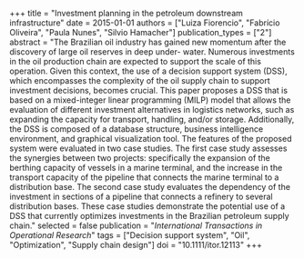 +++
title = "Investment planning in the petroleum downstream infrastructure"
date = 2015-01-01
authors = ["Luiza Fiorencio", "Fabrício Oliveira", "Paula Nunes", "Silvio Hamacher"]
publication_types = ["2"]
abstract = "The Brazilian oil industry has gained new momentum after the discovery of large oil reserves in deep under- water. Numerous investments in the oil production chain are expected to support the scale of this operation. Given this context, the use of a decision support system (DSS), which encompasses the complexity of the oil supply chain to support investment decisions, becomes crucial. This paper proposes a DSS that is based on a mixed-integer linear programming (MILP) model that allows the evaluation of different investment alternatives in logistics networks, such as expanding the capacity for transport, handling, and/or storage. Additionally, the DSS is composed of a database structure, business intelligence environment, and graphical visualization tool. The features of the proposed system were evaluated in two case studies. The first case study assesses the synergies between two projects: specifically the expansion of the berthing capacity of vessels in a marine terminal, and the increase in the transport capacity of the pipeline that connects the marine terminal to a distribution base. The second case study evaluates the dependency of the investment in sections of a pipeline that connects a refinery to several distribution bases. These case studies demonstrate the potential use of a DSS that currently optimizes investments in the Brazilian petroleum supply chain."
selected = false
publication = "*International Transactions in Operational Research*"
tags = ["Decision support system", "Oil", "Optimization", "Supply chain design"]
doi = "10.1111/itor.12113"
+++

